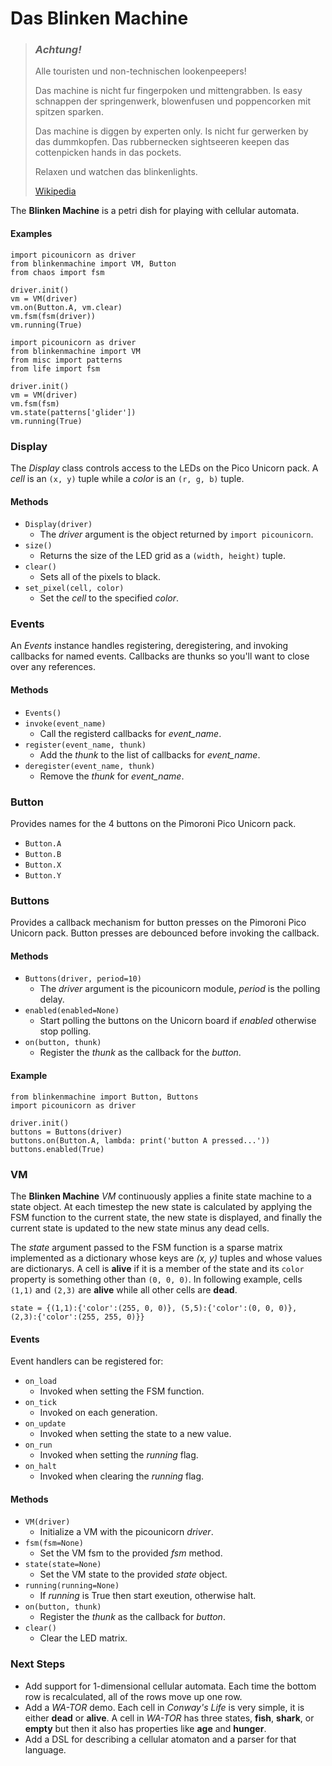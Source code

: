 Das Blinken Machine
===

> ### ***Achtung!***
> Alle touristen und non-technischen lookenpeepers! 
>
> Das machine is nicht fur fingerpoken und mittengrabben. Is easy schnappen der springenwerk, blowenfusen und poppencorken mit spitzen sparken. 
>
> Das machine is diggen by experten only. Is nicht fur gerwerken by das dummkopfen. Das rubbernecken sightseeren keepen das cottenpicken hands in das pockets. 
>
> Relaxen und watchen das blinkenlights.
>
> [Wikipedia](https://en.wikipedia.org/wiki/Blinkenlights)

The **Blinken Machine** is a petri dish for playing with cellular automata. 

#### Examples
```
import picounicorn as driver
from blinkenmachine import VM, Button
from chaos import fsm

driver.init()
vm = VM(driver)
vm.on(Button.A, vm.clear)
vm.fsm(fsm(driver))
vm.running(True)
```

```
import picounicorn as driver
from blinkenmachine import VM
from misc import patterns
from life import fsm

driver.init()
vm = VM(driver)
vm.fsm(fsm)
vm.state(patterns['glider'])
vm.running(True)
```

### Display

The *Display* class controls access to the LEDs on the Pico Unicorn pack. A *cell* is
an ```(x, y)``` tuple while a *color* is an ```(r, g, b)``` tuple.

#### Methods

* ```Display(driver)```
    * The *driver*  argument is the object returned by ```import picounicorn```.
* ```size()```
    * Returns the size of the LED grid as a ```(width, height)``` tuple.
* ```clear()```
    * Sets all of the pixels to black.
* ```set_pixel(cell, color)```
    * Set the *cell* to the specified *color*.

### Events

An *Events* instance handles registering, deregistering, and invoking callbacks for named events. Callbacks are thunks so you'll want to close over any references.

#### Methods

* ```Events()```
* ```invoke(event_name)```
    * Call the registerd callbacks for *event_name*.
* ```register(event_name, thunk)```
    * Add the *thunk* to the list of callbacks for *event_name*.
* ```deregister(event_name, thunk)```
    * Remove the *thunk* for *event_name*.

### Button

Provides names for the 4 buttons on the Pimoroni Pico Unicorn pack.

* ```Button.A```
* ```Button.B```
* ```Button.X```
* ```Button.Y```


### Buttons

Provides a callback mechanism for button presses on the Pimoroni Pico Unicorn pack. Button presses are debounced before invoking the callback.

#### Methods

* ```Buttons(driver, period=10)```
    * The *driver* argument is the picounicorn module, *period* is the polling delay.
* ```enabled(enabled=None)```
    * Start polling the buttons on the Unicorn board if *enabled* otherwise stop polling.
* ```on(button, thunk)```
    * Register the *thunk* as the callback for the *button*.

#### Example
```
from blinkenmachine import Button, Buttons
import picounicorn as driver

driver.init()
buttons = Buttons(driver)
buttons.on(Button.A, lambda: print('button A pressed...'))
buttons.enabled(True)
```

### VM

The **Blinken Machine** *VM* continuously applies a finite state machine to a state object. At each timestep the new state is calculated by applying the FSM function to the current state, the new state
is displayed, and finally the current state is updated to the new state minus any dead cells.

The *state* argument passed to the FSM function is a sparse matrix implemented as a dictionary whose keys are *(x, y)* tuples and whose values are dictionarys. A cell is **alive** if it is a member of the state and its ```color``` property is something other than ```(0, 0, 0)```. In following example, cells ```(1,1)``` and ```(2,3)``` are **alive** while all other cells are **dead**.
```
state = {(1,1):{'color':(255, 0, 0)}, (5,5):{'color':(0, 0, 0)}, (2,3):{'color':(255, 255, 0)}}
```

#### Events

Event handlers can be registered for:
* ```on_load```
    * Invoked when setting the FSM function.
* ```on_tick```
    * Invoked on each generation.
* ```on_update```
    * Invoked when setting the state to a new value.
* ```on_run```
    * Invoked when setting the *running* flag.
* ```on_halt```
    * Invoked when clearing the *running* flag.

#### Methods

* ```VM(driver)```
    * Initialize a VM with the picounicorn *driver*.
* ```fsm(fsm=None)```
    * Set the VM fsm to the provided *fsm* method.
* ```state(state=None)```
    * Set the VM state to the provided *state* object.
* ```running(running=None)```
    * If *running* is True then start exeution, otherwise halt.
* ```on(button, thunk)```
    * Register the *thunk* as the callback for *button*.
* ```clear()```
    * Clear the LED matrix.

### Next Steps

* Add support for 1-dimensional cellular automata. Each time the bottom row is recalculated, 
all of the rows move up one row.
* Add a *WA-TOR* demo. Each cell in *Conway's Life* is very simple, it is either **dead** or **alive**. A cell in *WA-TOR* has three states, **fish**, **shark**, or **empty** but 
then it also has properties like **age** and **hunger**.
* Add a DSL for describing a cellular atomaton and a parser for that language.
